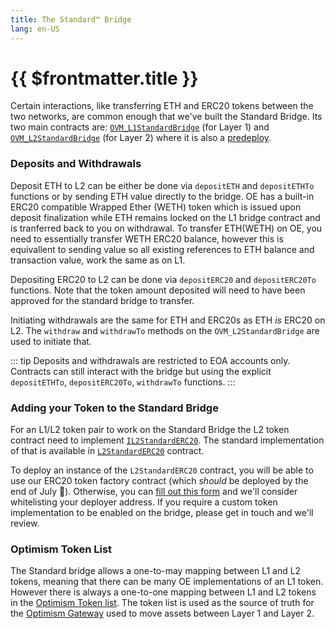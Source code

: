 ```yaml
---
title: The Standard™ Bridge
lang: en-US
---
```


# {{ $frontmatter.title }}

Certain interactions, like transferring ETH and ERC20 tokens between the two networks, are common enough that we've built the Standard Bridge. Its two main contracts are: [`OVM_L1StandardBridge`](https://github.com/ethereum-optimism/optimism/blob/master/packages/contracts/contracts/optimistic-ethereum/OVM/bridge/tokens/OVM_L1StandardBridge.sol) (for Layer 1) and  [`OVM_L2StandardBridge`](https://github.com/ethereum-optimism/optimism/blob/master/packages/contracts/contracts/optimistic-ethereum/OVM/bridge/tokens/OVM_L2StandardBridge.sol) (for Layer 2) where it is also a [predeploy](../protocol/protocol.md#predeployed-contracts).

### Deposits and Withdrawals
Deposit ETH to L2 can be either be done via `depositETH` and `depositETHTo` functions or by sending ETH value directly to the bridge. OE has a built-in ERC20 compatible Wrapped Ether (WETH) token which is issued upon deposit finalization while ETH remains locked on the L1 bridge contract and is tranferred back to you on withdrawal. To transfer ETH(WETH) on OE, you need to essentially transfer WETH ERC20 balance, however this is equivallent to sending value so all existing references to ETH balance and transaction value, work the same as on L1.

Depositing ERC20 to L2 can be done via `depositERC20` and `depositERC20To` functions. Note that the token amount deposited will need to have been approved for the standard bridge to transfer.

Initiating withdrawals are the same for ETH and ERC20s as ETH *is* ERC20 on L2. The `withdraw` and `withdrawTo` methods on the `OVM_L2StandardBridge` are used to initiate that.

::: tip
Deposits and withdrawals are restricted to EOA accounts only. Contracts can still interact with the bridge but using the explicit `depositETHTo`, `depositERC20To`, `withdrawTo` functions.
:::

<!-- TODO: Update this once we have the tutorial ready
If you'd like to see these contracts in action, you should check out the [L1 ⇔ L2 deposit-and-withdraw example](https://github.com/ethereum-optimism/optimism/tree/develop/examples/l1-l2-deposit-withdrawal).
 -->

### Adding your Token to the Standard Bridge
For an L1/L2 token pair to work on the Standard Bridge the L2 token contract need to implement [`IL2StandardERC20`](https://github.com/ethereum-optimism/optimism/blob/master/packages/contracts/contracts/optimistic-ethereum/libraries/standards/IL2StandardERC20.sol). The standard implementation of that is available in [`L2StandardERC20`](https://github.com/ethereum-optimism/optimism/blob/master/packages/contracts/contracts/optimistic-ethereum/libraries/standards/L2StandardERC20.sol) contract.

To deploy an instance of the `L2StandardERC20` contract, you will be able to use our ERC20 token factory contract (which _should_ be deployed by the end of July 🤞). Otherwise, you can [fill out this form](https://docs.google.com/forms/d/e/1FAIpQLSdKyXpXY1C4caWD3baQBK1dPjEboOJ9dpj9flc-ursqq8KU0w/viewform) and we'll consider whitelisting your deployer address. If you require a custom token implementation to be enabled on the bridge, please get in touch and we'll review.

### Optimism Token List
The Standard bridge allows a one-to-may mapping between L1 and L2 tokens, meaning that there can be many OE implementations of an L1 token. However there is always a one-to-one mapping between L1 and L2 tokens in the [Optimism Token list](todo). The token list is used as the source of truth for the [Optimism Gateway](https://gateway.optimism.io) used to move assets between Layer 1 and Layer 2.
